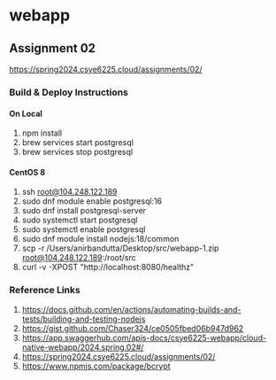 # webapp

## Assignment 02

https://spring2024.csye6225.cloud/assignments/02/

### Build & Deploy Instructions

#### On Local

1. npm install
2. brew services start postgresql
3. brew services stop postgresql

#### CentOS 8

1. ssh root@104.248.122.189
2. sudo dnf module enable postgresql:16
3. sudo dnf install postgresql-server
4. sudo systemctl start postgresql
5. sudo systemctl enable postgresql
6. sudo dnf module install nodejs:18/common
7. scp -r /Users/anirbandutta/Desktop/src/webapp-1.zip root@104.248.122.189:/root/src
8. curl -v -XPOST "http://localhost:8080/healthz"

### Reference Links

1. https://docs.github.com/en/actions/automating-builds-and-tests/building-and-testing-nodejs
2. https://gist.github.com/Chaser324/ce0505fbed06b947d962
3. https://app.swaggerhub.com/apis-docs/csye6225-webapp/cloud-native-webapp/2024.spring.02#/
4. https://spring2024.csye6225.cloud/assignments/02/
5. https://www.npmjs.com/package/bcrypt
